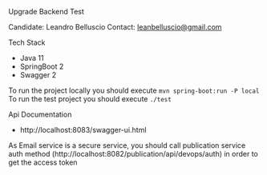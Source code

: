 Upgrade Backend Test

Candidate: Leandro Belluscio
Contact: leanbelluscio@gmail.com

Tech Stack
- Java 11
- SpringBoot 2
- Swagger 2

To run the project locally you should execute `mvn spring-boot:run -P local` 
To run the test project you should execute `./test` 


Api Documentation
- http://localhost:8083/swagger-ui.html

As Email service is a secure service, you should call publication service auth method (http://localhost:8082/publication/api/devops/auth)
in order to get the access token
